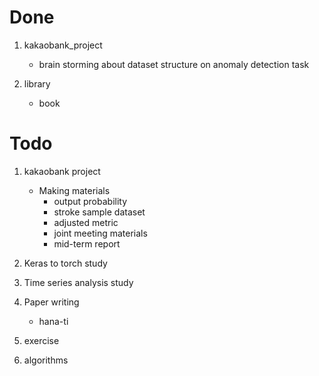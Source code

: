 # Done

1. kakaobank_project
    - brain storming about dataset structure on anomaly detection task

2. library
    - book

# Todo

1. kakaobank project
    - Making materials
        - output probability
        - stroke sample dataset
        - adjusted metric
        - joint meeting materials
        - mid-term report

2. Keras to torch study

3. Time series analysis study

4. Paper writing
    - hana-ti

5. exercise

6. algorithms
